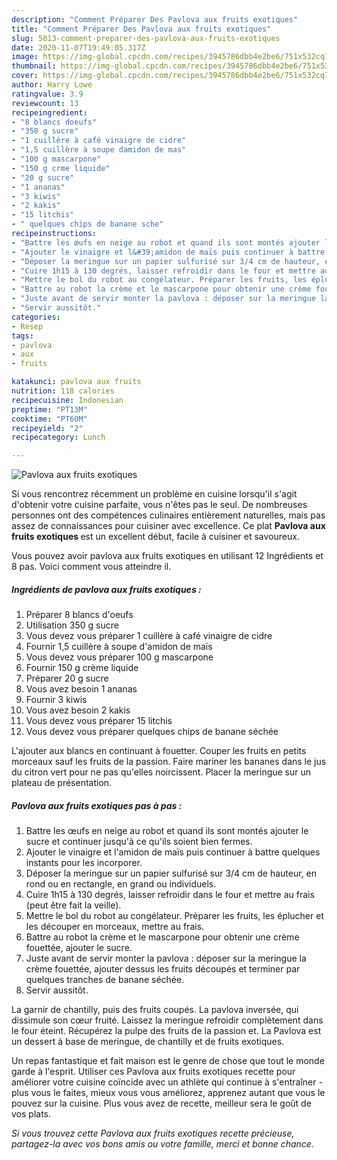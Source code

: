 ```yaml
---
description: "Comment Préparer Des Pavlova aux fruits exotiques"
title: "Comment Préparer Des Pavlova aux fruits exotiques"
slug: 5013-comment-preparer-des-pavlova-aux-fruits-exotiques
date: 2020-11-07T19:49:05.317Z
image: https://img-global.cpcdn.com/recipes/3945786dbb4e2be6/751x532cq70/pavlova-aux-fruits-exotiques-photo-principale-de-la-recette.jpg
thumbnail: https://img-global.cpcdn.com/recipes/3945786dbb4e2be6/751x532cq70/pavlova-aux-fruits-exotiques-photo-principale-de-la-recette.jpg
cover: https://img-global.cpcdn.com/recipes/3945786dbb4e2be6/751x532cq70/pavlova-aux-fruits-exotiques-photo-principale-de-la-recette.jpg
author: Harry Lowe
ratingvalue: 3.9
reviewcount: 13
recipeingredient:
- "8 blancs doeufs"
- "350 g sucre"
- "1 cuillère à café vinaigre de cidre"
- "1,5 cuillère à soupe damidon de mas"
- "100 g mascarpone"
- "150 g crme liquide"
- "20 g sucre"
- "1 ananas"
- "3 kiwis"
- "2 kakis"
- "15 litchis"
- " quelques chips de banane sche"
recipeinstructions:
- "Battre les œufs en neige au robot et quand ils sont montés ajouter le sucre et continuer jusqu&#39;à ce qu&#39;ils soient bien fermes."
- "Ajouter le vinaigre et l&#39;amidon de maïs puis continuer à battre quelques instants pour les incorporer."
- "Déposer la meringue sur un papier sulfurisé sur 3/4 cm de hauteur, en rond ou en rectangle, en grand ou individuels."
- "Cuire 1h15 à 130 degrés, laisser refroidir dans le four et mettre au frais (peut être fait la veille)."
- "Mettre le bol du robot au congélateur. Préparer les fruits, les éplucher et les découper en morceaux, mettre au frais."
- "Battre au robot la crème et le mascarpone pour obtenir une crème fouettée, ajouter le sucre."
- "Juste avant de servir monter la pavlova : déposer sur la meringue la crème fouettée, ajouter dessus les fruits découpés et terminer par quelques tranches de banane séchée."
- "Servir aussitôt."
categories:
- Resep
tags:
- pavlova
- aux
- fruits

katakunci: pavlova aux fruits 
nutrition: 118 calories
recipecuisine: Indonesian
preptime: "PT13M"
cooktime: "PT60M"
recipeyield: "2"
recipecategory: Lunch

---
```



![Pavlova aux fruits exotiques](https://img-global.cpcdn.com/recipes/3945786dbb4e2be6/751x532cq70/pavlova-aux-fruits-exotiques-photo-principale-de-la-recette.jpg)

Si vous rencontrez récemment un problème en cuisine lorsqu'il s'agit d'obtenir votre cuisine parfaite, vous n'êtes pas le seul. De nombreuses personnes ont des compétences culinaires entièrement naturelles, mais pas assez de connaissances pour cuisiner avec excellence. Ce plat <strong> Pavlova aux fruits exotiques </strong> est un excellent début, facile à cuisiner et savoureux.

<!--inarticleads1-->

Vous pouvez avoir pavlova aux fruits exotiques en utilisant 12 Ingrédients et 8 pas. Voici comment vous atteindre il.

##### Ingrédients de pavlova aux fruits exotiques :

1. Préparer 8 blancs d&#39;oeufs
1. Utilisation 350 g sucre
1. Vous devez vous préparer 1 cuillère à café vinaigre de cidre
1. Fournir 1,5 cuillère à soupe d&#39;amidon de maïs
1. Vous devez vous préparer 100 g mascarpone
1. Fournir 150 g crème liquide
1. Préparer 20 g sucre
1. Vous avez besoin 1 ananas
1. Fournir 3 kiwis
1. Vous avez besoin 2 kakis
1. Vous devez vous préparer 15 litchis
1. Vous devez vous préparer  quelques chips de banane séchée


L&#39;ajouter aux blancs en continuant à fouetter. Couper les fruits en petits morceaux sauf les fruits de la passion. Faire mariner les bananes dans le jus du citron vert pour ne pas qu&#39;elles noircissent. Placer la meringue sur un plateau de présentation. 

<!--inarticleads2-->

##### Pavlova aux fruits exotiques pas à pas :

1. Battre les œufs en neige au robot et quand ils sont montés ajouter le sucre et continuer jusqu&#39;à ce qu&#39;ils soient bien fermes.
1. Ajouter le vinaigre et l&#39;amidon de maïs puis continuer à battre quelques instants pour les incorporer.
1. Déposer la meringue sur un papier sulfurisé sur 3/4 cm de hauteur, en rond ou en rectangle, en grand ou individuels.
1. Cuire 1h15 à 130 degrés, laisser refroidir dans le four et mettre au frais (peut être fait la veille).
1. Mettre le bol du robot au congélateur. Préparer les fruits, les éplucher et les découper en morceaux, mettre au frais.
1. Battre au robot la crème et le mascarpone pour obtenir une crème fouettée, ajouter le sucre.
1. Juste avant de servir monter la pavlova : déposer sur la meringue la crème fouettée, ajouter dessus les fruits découpés et terminer par quelques tranches de banane séchée.
1. Servir aussitôt.


La garnir de chantilly, puis des fruits coupés. La pavlova inversée, qui dissimule son cœur fruité. Laissez la meringue refroidir complètement dans le four éteint. Récupérez la pulpe des fruits de la passion et. La Pavlova est un dessert à base de meringue, de chantilly et de fruits exotiques. 

<!--inarticleads1-->

<p>
Un repas fantastique et fait maison est le genre de chose que tout le monde garde à l'esprit. Utiliser ces Pavlova aux fruits exotiques recette pour améliorer votre cuisine coïncide avec un athlète qui continue à s'entraîner - plus vous le faites, mieux vous vous améliorez, apprenez autant que vous le pouvez sur la cuisine. Plus vous avez de recette, meilleur sera le goût de vos plats.
</p>

<p>
<i>Si vous trouvez cette Pavlova aux fruits exotiques recette précieuse, partagez-la avec vos bons amis ou votre famille, merci et bonne chance.</i>
</p>
